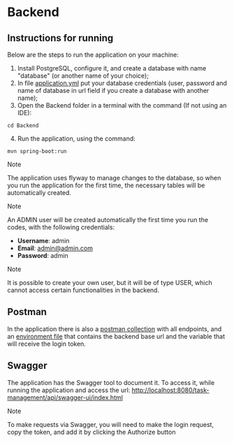 # Backend

## Instructions for running

Below are the steps to run the application on your machine:

1. Install PostgreSQL, configure it, and create a database with name "database" (or another name of your choice);
2. In file [application.yml](src/main/resources/application.yml) put your database credentials (user, password and name of database in url field if you create a database with another name);
3. Open the Backend folder in a terminal with the command (If not using an IDE):
```
cd Backend
```
4. Run the application, using the command:
```
mvn spring-boot:run
```

> [!NOTE]  
> The application uses flyway to manage changes to the database, so when you run the application for the first time, the necessary tables will be automatically created.

> [!NOTE]  
> An ADMIN user will be created automatically the first time you run the codes, with the following credentials:
> - **Username**: admin
> - **Email**: admin@admin.com
> - **Password**: admin

> [!NOTE]  
> It is possible to create your own user, but it will be of type USER, which cannot access certain functionalities in the backend.

## Postman

In the application there is also a [postman collection](Task_Management_Collection.postman_collection.json) with all endpoints, and an [environment file](Backend/task-management.postman_environment.json) that contains the backend base url and the variable that will receive the login token.

## Swagger

The application has the Swagger tool to document it. To access it, while running the application and access the url: [http://localhost:8080/task-management/api/swagger-ui/index.html](http://localhost:8080/task-management/api/swagger-ui/index.html)

> [!NOTE]  
> To make requests via Swagger, you will need to make the login request, copy the token, and add it by clicking the Authorize button 
